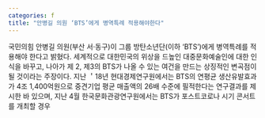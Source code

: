 ```yaml
---
categories: f
title: "안병길 의원 ‘BTS’에게 병역특례 적용해야한다"
---
```

국민의힘 안병길 의원(부산 서·동구)이 그룹 방탄소년단(이하 ‘BTS’)에게 병역특례를 적용해야 한다고 밝혔다. 세계적으로 대한민국의 위상을 드높인 대중문화예술인에 대한 인식을 바꾸고, 나아가 제 2, 제3의 BTS가 나올 수 있는 여건을 만드는 상징적인 변곡점이 될 것이라는 주장이다. 지난 ＇18년 현대경제연구원에서는 BTS의 연평균 생산유발효과가 4조 1,400억원으로 중견기업 평균 매출액의 26배 수준에 필적한다는 연구결과를 제시한 바 있으며, 지난 4월 한국문화관광연구원에서는 BTS가 포스트코로나 시기 콘서트를 개최할 경우